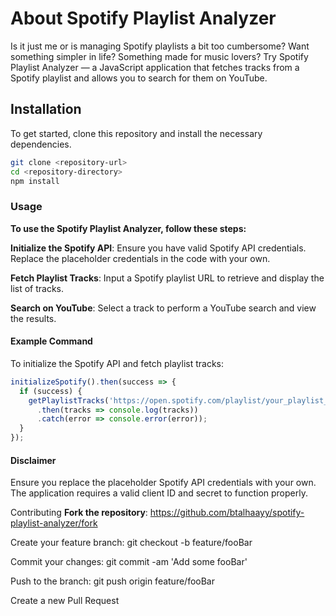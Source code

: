 # **About Spotify Playlist Analyzer**
Is it just me or is managing Spotify playlists a bit too cumbersome? Want something simpler in life? Something made for music lovers? Try Spotify Playlist Analyzer — a JavaScript application that fetches tracks from a Spotify playlist and allows you to search for them on YouTube.

## Installation
To get started, clone this repository and install the necessary dependencies.

```bash
git clone <repository-url>
cd <repository-directory>
npm install
```

### Usage
**To use the Spotify Playlist Analyzer, follow these steps:**

**Initialize the Spotify API**: Ensure you have valid Spotify API credentials. Replace the placeholder credentials in the code with your own.

**Fetch Playlist Tracks**: Input a Spotify playlist URL to retrieve and display the list of tracks.

**Search on YouTube**: Select a track to perform a YouTube search and view the results.

#### Example Command
To initialize the Spotify API and fetch playlist tracks:
```javascript
initializeSpotify().then(success => {
  if (success) {
    getPlaylistTracks('https://open.spotify.com/playlist/your_playlist_id')
      .then(tracks => console.log(tracks))
      .catch(error => console.error(error));
  }
});
```
#### Disclaimer
Ensure you replace the placeholder Spotify API credentials with your own. The application requires a valid client ID and secret to function properly.

Contributing
**Fork the repository**: https://github.com/btalhaayy/spotify-playlist-analyzer/fork

Create your feature branch: git checkout -b feature/fooBar

Commit your changes: git commit -am 'Add some fooBar'

Push to the branch: git push origin feature/fooBar

Create a new Pull Request
